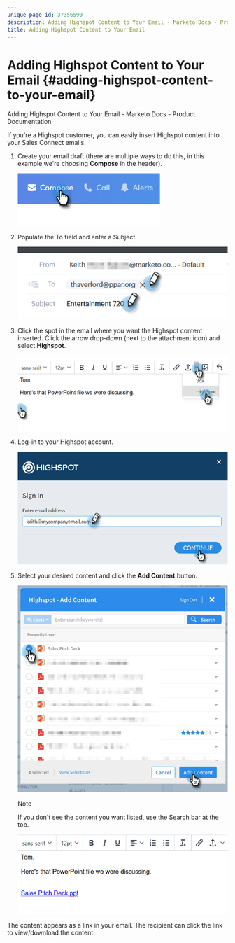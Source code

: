 ```yaml
---
unique-page-id: 37356590
description: Adding Highspot Content to Your Email - Marketo Docs - Product Documentation
title: Adding Highspot Content to Your Email
---
```


# Adding Highspot Content to Your Email {#adding-highspot-content-to-your-email}

Adding Highspot Content to Your Email - Marketo Docs - Product Documentation

If you're a Highspot customer, you can easily insert Highspot content into your Sales Connect emails.

1. Create your email draft (there are multiple ways to do this, in this example we're choosing **Compose** in the header).

   ![](assets/one-5.png)

1. Populate the To field and enter a Subject.

   ![](assets/two-5.png)

1. Click the spot in the email where you want the Highspot content inserted. Click the arrow drop-down (next to the attachment icon) and select **Highspot**.

   ![](assets/three-5.png)

1. Log-in to your Highspot account.

   ![](assets/four-5.png)

1. Select your desired content and click the **Add Content** button.

   ![](assets/five-3.png)

   >[!NOTE]
   >
   >If you don't see the content you want listed, use the Search bar at the top.

   ![](assets/six.png)

The content appears as a link in your email. The recipient can click the link to view/download the content. 